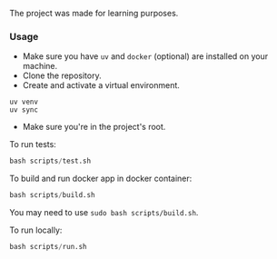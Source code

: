 The project was made for learning purposes.

### Usage

- Make sure you have `uv` and `docker` (optional) are installed on your machine.
- Clone the repository.
- Create and activate a virtual environment.
```
uv venv
uv sync
```
- Make sure you\'re in the project's root.

To run tests:
```python
bash scripts/test.sh
```

To build and run docker app in docker container:
```python
bash scripts/build.sh
```
You may need to use `sudo bash scripts/build.sh`.

To run locally:
```python
bash scripts/run.sh
```
